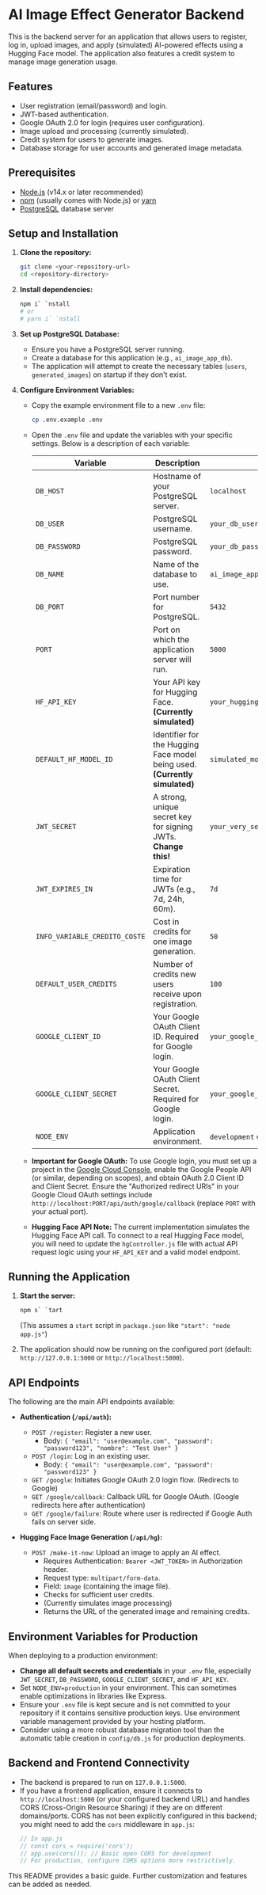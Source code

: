 # AI Image Effect Generator Backend

This is the backend server for an application that allows users to register, log in, upload images, and apply (simulated) AI-powered effects using a Hugging Face model. The application also features a credit system to manage image generation usage.

## Features

- User registration (email/password) and login.
- JWT-based authentication.
- Google OAuth 2.0 for login (requires user configuration).
- Image upload and processing (currently simulated).
- Credit system for users to generate images.
- Database storage for user accounts and generated image metadata.

## Prerequisites

- [Node.js](https://nodejs.org/) (v14.x or later recommended)
- [npm](https://www.npmjs.com/) (usually comes with Node.js) or [yarn](https://yarnpkg.com/)
- [PostgreSQL](https://www.postgresql.org/) database server

## Setup and Installation

1.  **Clone the repository:**
    ```bash
    git clone <your-repository-url>
    cd <repository-directory>
    ```

2.  **Install dependencies:**
    ```bash
    npm i` `nstall
    # or
    # yarn i` `nstall
    ```

3.  **Set up PostgreSQL Database:**
    - Ensure you have a PostgreSQL server running.
    - Create a database for this application (e.g., `ai_image_app_db`).
    - The application will attempt to create the necessary tables (`users`, `generated_images`) on startup if they don't exist.

4.  **Configure Environment Variables:**
    - Copy the example environment file to a new `.env` file:
      ```bash
      cp .env.example .env
      ```
    - Open the `.env` file and update the variables with your specific settings. Below is a description of each variable:

      | Variable                  | Description                                                                 | Example Value                                       |
      |---------------------------|-----------------------------------------------------------------------------|-----------------------------------------------------|
      | `DB_HOST`                 | Hostname of your PostgreSQL server.                                         | `localhost`                                         |
      | `DB_USER`                 | PostgreSQL username.                                                        | `your_db_user`                                      |
      | `DB_PASSWORD`             | PostgreSQL password.                                                        | `your_db_password`                                  |
      | `DB_NAME`                 | Name of the database to use.                                                | `ai_image_app_db`                                   |
      | `DB_PORT`                 | Port number for PostgreSQL.                                                 | `5432`                                              |
      | `PORT`                    | Port on which the application server will run.                              | `5000`                                              |
      | `HF_API_KEY`              | Your API key for Hugging Face. **(Currently simulated)**                    | `your_hugging_face_api_key_here`                    |
      | `DEFAULT_HF_MODEL_ID`     | Identifier for the Hugging Face model being used. **(Currently simulated)** | `simulated_model_v1`                                |
      | `JWT_SECRET`              | A strong, unique secret key for signing JWTs. **Change this!**              | `your_very_secure_jwt_secret_please_change`         |
      | `JWT_EXPIRES_IN`          | Expiration time for JWTs (e.g., 7d, 24h, 60m).                              | `7d`                                                |
      | `INFO_VARIABLE_CREDITO_COSTE` | Cost in credits for one image generation.                               | `50`                                                |
      | `DEFAULT_USER_CREDITS`    | Number of credits new users receive upon registration.                      | `100`                                               |
      | `GOOGLE_CLIENT_ID`        | Your Google OAuth Client ID. Required for Google login.                     | `your_google_client_id_from_google_cloud_console`   |
      | `GOOGLE_CLIENT_SECRET`    | Your Google OAuth Client Secret. Required for Google login.                 | `your_google_client_secret_from_google_cloud_console` |
      | `NODE_ENV`                | Application environment.                                                    | `development` or `production`                       |


    - **Important for Google OAuth:** To use Google login, you must set up a project in the [Google Cloud Console](https://console.cloud.google.com/), enable the Google People API (or similar, depending on scopes), and obtain OAuth 2.0 Client ID and Client Secret. Ensure the "Authorized redirect URIs" in your Google Cloud OAuth settings include `http://localhost:PORT/api/auth/google/callback` (replace `PORT` with your actual port).

    - **Hugging Face API Note:** The current implementation simulates the Hugging Face API call. To connect to a real Hugging Face model, you will need to update the `hgController.js` file with actual API request logic using your `HF_API_KEY` and a valid model endpoint.

## Running the Application

1.  **Start the server:**
    ```bash
    npm s` `tart
    ```
    (This assumes a `start` script in `package.json` like `"start": "node app.js"`)

2.  The application should now be running on the configured port (default: `http://127.0.0.1:5000` or `http://localhost:5000`).

## API Endpoints

The following are the main API endpoints available:

-   **Authentication (`/api/auth`):**
    -   `POST /register`: Register a new user.
        -   Body: `{ "email": "user@example.com", "password": "password123", "nombre": "Test User" }`
    -   `POST /login`: Log in an existing user.
        -   Body: `{ "email": "user@example.com", "password": "password123" }`
    -   `GET /google`: Initiates Google OAuth 2.0 login flow. (Redirects to Google)
    -   `GET /google/callback`: Callback URL for Google OAuth. (Google redirects here after authentication)
    -   `GET /google/failure`: Route where user is redirected if Google Auth fails on server side.

-   **Hugging Face Image Generation (`/api/hg`):**
    -   `POST /make-it-now`: Upload an image to apply an AI effect.
        -   Requires Authentication: `Bearer <JWT_TOKEN>` in Authorization header.
        -   Request type: `multipart/form-data`.
        -   Field: `image` (containing the image file).
        -   Checks for sufficient user credits.
        -   (Currently simulates image processing)
        -   Returns the URL of the generated image and remaining credits.

## Environment Variables for Production

When deploying to a production environment:

-   **Change all default secrets and credentials** in your `.env` file, especially `JWT_SECRET`, `DB_PASSWORD`, `GOOGLE_CLIENT_SECRET`, and `HF_API_KEY`.
-   Set `NODE_ENV=production` in your environment. This can sometimes enable optimizations in libraries like Express.
-   Ensure your `.env` file is kept secure and is not committed to your repository if it contains sensitive production keys. Use environment variable management provided by your hosting platform.
-   Consider using a more robust database migration tool than the automatic table creation in `config/db.js` for production deployments.

## Backend and Frontend Connectivity

-   The backend is prepared to run on `127.0.0.1:5000`.
-   If you have a frontend application, ensure it connects to `http://localhost:5000` (or your configured backend URL) and handles CORS (Cross-Origin Resource Sharing) if they are on different domains/ports. CORS has not been explicitly configured in this backend; you might need to add the `cors` middleware in `app.js`:
    ```javascript
    // In app.js
    // const cors = require('cors');
    // app.use(cors()); // Basic open CORS for development
    // For production, configure CORS options more restrictively.
    ```

This README provides a basic guide. Further customization and features can be added as needed.
